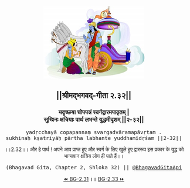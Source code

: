 <center><img src="../../asset/BG.png" alt="#API #bhagavadgitaapi #slok #nodejs #js #api #gitaapi #krishna #hinduism #vedic #ISKCON #shreemadbhagavadgita #technology"/>
<h2>||श्रीमद्‍भगवद्‍-गीता २.३२||</h2>
<h3>यदृच्छया चोपपन्नं स्वर्गद्वारमपावृतम् |<br/>सुखिनः क्षत्रियाः पार्थ लभन्ते युद्धमीदृशम् ||२-३२||</h3>
<pre>yadṛcchayā copapannaṃ svargadvāramapāvṛtam .<br/>sukhinaḥ kṣatriyāḥ pārtha labhante yuddhamīdṛśam ||2-32||</pre>
<p>।।2.32।। और हे पार्थ ! अपने आप प्राप्त हुए और स्वर्ग के लिए खुले हुए द्वाररूप इस प्रकार के युद्ध को भाग्यवान क्षत्रिय लोग ही पाते हैं।।</p>
<pre>(Bhagavad Gita, Chapter 2, Shloka 32) || <a href="https://twitter.com/bhagavadgitaapi">@BhagavadGitaApi</a></pre><a href="../../2/31">⏪  BG-2.31</a><b>        ।।        </b><a href="../../2/33">BG-2.33  ⏩</a></center></center>